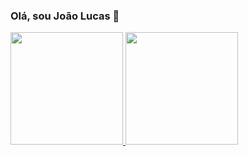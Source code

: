 ### Olá, sou João Lucas 👋
<div align="left">
  <a href="https://github.com/rafaballerini">
  <img height="180em" src="https://github-readme-stats.vercel.app/api?username=JLramosSoares&show_icons=true&theme=tokyonight&include_all_commits=true&count_private=true&border_radius=10"/>
  <img height="180em" src="https://github-readme-stats.vercel.app/api/top-langs/?username=JLramosSoares&layout=compact&langs_count=7&theme=tokyonight&border_radius=10"/>
</div>
  
